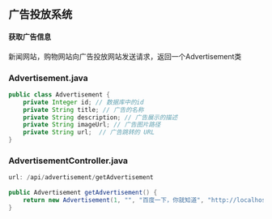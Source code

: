 ## 广告投放系统

#### 获取广告信息

新闻网站，购物网站向广告投放网站发送请求，返回一个Advertisement类

### Advertisement.java

```java
public class Advertisement {
    private Integer id; // 数据库中的id
    private String title; // 广告的名称
    private String description; // 广告展示的描述
    private String imageUrl; // 广告图片路径
    private String url;  // 广告跳转的 URL
}
```

### AdvertisementController.java

```java
url: /api/advertisement/getAdvertisement
    
public Advertisement getAdvertisement() {
	return new Advertisement(1, "", "百度一下，你就知道", "http://localhost:8080/images/baidu.png", "https://www.baidu.com");
}
```





